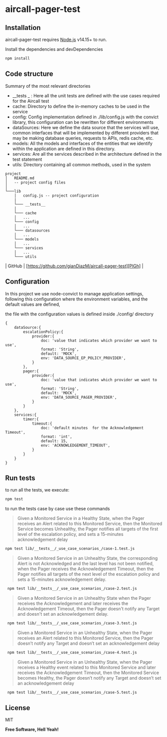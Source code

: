 # aircall-pager-test

## Installation

aircall-pager-test requires [Node.js](https://nodejs.org/) v14.15+ to run.

Install the dependencies and devDependencies 

```sh
npm install
```

## Code structure

Summary of the most relevant directories

- __tests _ : Here all the unit tests are defined with the use cases required for the Aircall test
- cache: Directory to define the in-memory caches to be used in the service
- config: Config implementation defined in ./lib/config.js with the convict library, this configuration can be rewritten for different environments
- dataSources: Here we define the data source that the services will use, common interfaces that will be implemented by different providers that may be making database queries, requests to APIs, redis cache, etc.
- models: All the models and interfaces of the entities that we identify within the application are defined in this directory.
- services: Are all the services described in the architecture defined in the test statement
- utils: Directory containing all common methods, used in the system
```
project
│   README.md
│   -- project config files
│
└───lib
    │   config.js -- project configuration
    |
    └─── __tests__
    │
    └─── cache
    │   ...
    └─── config
    │   ...
    └─── datasources
    │   ...
    └─── models
    │   ...
    └─── services
    │   ...
    └─── utils

```

| GitHub | [https://github.com/gianDiazM/aircall-pager-test][PlGh] |


## Configuration
In this project we use node-convict to manage application settings, following this configuration where the environment variables, and the default values are defined,

the file with the configuration values is defined inside ./config/ directory

```
{
    dataSource:{
        escalationPolicy:{
            provider:{
                doc: 'value that indicates which provider we want to use',
                format: 'String',
                default: 'MOCK',
                env: 'DATA_SOURCE_EP_POLICY_PROVIDER',
            }
        },
        pager:{
            provider:{
                doc: 'value that indicates which provider we want to use',
                format: 'String',
                default: 'MOCK',
                env: 'DATA_SOURCE_PAGER_PROVIDER',
            }
        }
    },
    services:{
        timer:{
            timeout:{
                doc: 'default minutes  for the Acknowledgement Timeout',
                format: 'int',
                default: 15,
                env: 'ACKNOWLEDGEMENT_TIMEOUT',
            }
        }
    }
}
```

## Run tests


to run all the tests, we execute:
```sh
npm test
```

to run the tests case by case use these commands

>Given a Monitored Service in a Healthy State,
when the Pager receives an Alert related to this Monitored Service,
then the Monitored Service becomes Unhealthy,
the Pager notifies all targets of the first level of the escalation policy,
and sets a 15-minutes acknowledgement delay

```sh
npm test lib/__tests__/_use_case_scenarios_/case-1.test.js
```

>Given a Monitored Service in an Unhealthy State,
the corresponding Alert is not Acknowledged
and the last level has not been notified,
when the Pager receives the Acknowledgement Timeout,
then the Pager notifies all targets of the next level of the escalation policy
and sets a 15-minutes acknowledgement delay.
```sh
 npm test lib/__tests__/_use_case_scenarios_/case-2.test.js 
```

>Given a Monitored Service in an Unhealthy State
when the Pager receives the Acknowledgement
and later receives the Acknowledgement Timeout,
then the Pager doesn't notify any Target
and doesn't set an acknowledgement delay.
```sh
 npm test lib/__tests__/_use_case_scenarios_/case-3.test.js
```

>Given a Monitored Service in an Unhealthy State,
when the Pager receives an Alert related to this Monitored Service,
then the Pager doesn’t notify any Target
and doesn’t set an acknowledgement delay
```sh
 npm test lib/__tests__/_use_case_scenarios_/case-4.test.js 
```

>Given a Monitored Service in an Unhealthy State,
when the Pager receives a Healthy event related to this Monitored Service
and later receives the Acknowledgement Timeout,
then the Monitored Service becomes Healthy,
the Pager doesn’t notify any Target
and doesn’t set an acknowledgement delay
```sh
 npm test lib/__tests__/_use_case_scenarios_/case-5.test.js
```

## License

MIT

**Free Software, Hell Yeah!**
